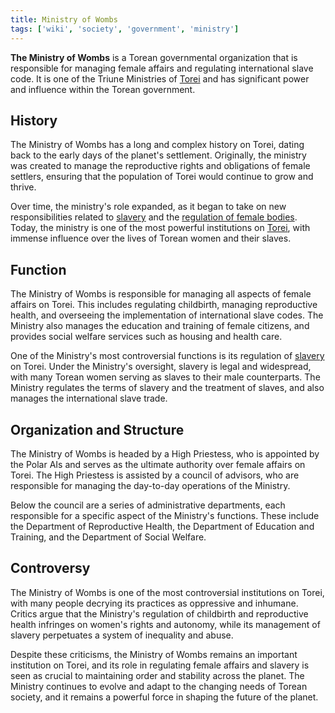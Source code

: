```yaml
---
title: Ministry of Wombs
tags: ['wiki', 'society', 'government', 'ministry']
---
```


**The Ministry of Wombs** is a Torean governmental organization that is responsible for managing female affairs and regulating international slave code. It is one of the Triune Ministries of [Torei](/wiki/torei) and has significant power and influence within the Torean government.

## History

The Ministry of Wombs has a long and complex history on Torei, dating back to the early days of the planet's settlement. Originally, the ministry was created to manage the reproductive rights and obligations of female settlers, ensuring that the population of Torei would continue to grow and thrive.

Over time, the ministry's role expanded, as it began to take on new responsibilities related to [slavery](/wiki/slavery) and the [regulation of female bodies](/wiki/ministry-of-improvement). Today, the ministry is one of the most powerful institutions on [Torei](/wiki/torei), with immense influence over the lives of Torean women and their slaves.

## Function

The Ministry of Wombs is responsible for managing all aspects of female affairs on Torei. This includes regulating childbirth, managing reproductive health, and overseeing the implementation of international slave codes. The Ministry also manages the education and training of female citizens, and provides social welfare services such as housing and health care.

One of the Ministry's most controversial functions is its regulation of [slavery](/wiki/slavery) on Torei. Under the Ministry's oversight, slavery is legal and widespread, with many Torean women serving as slaves to their male counterparts. The Ministry regulates the terms of slavery and the treatment of slaves, and also manages the international slave trade.

## Organization and Structure

The Ministry of Wombs is headed by a High Priestess, who is appointed by the Polar AIs and serves as the ultimate authority over female affairs on Torei. The High Priestess is assisted by a council of advisors, who are responsible for managing the day-to-day operations of the Ministry.

Below the council are a series of administrative departments, each responsible for a specific aspect of the Ministry's functions. These include the Department of Reproductive Health, the Department of Education and Training, and the Department of Social Welfare.

<!--

## Uniform

The Ministry of Wombs has a distinctive uniform, which is designed to reflect the organization's role as a symbol of female power and authority. The uniform consists of a long, flowing robe, made of a thin white laminate that is embroidered with intricate golden patterns. The robe is cinched at the waist with a golden cincher, and the sleeves are wide and flared.

The uniform also includes a headdress, which is worn by the High Priestess and other high-ranking officials. The headdress is made of gold and is designed to resemble a crown, with a number of intricate symbols and designs worked into its surface.

-->

## Controversy

The Ministry of Wombs is one of the most controversial institutions on Torei, with many people decrying its practices as oppressive and inhumane. Critics argue that the Ministry's regulation of childbirth and reproductive health infringes on women's rights and autonomy, while its management of slavery perpetuates a system of inequality and abuse.

Despite these criticisms, the Ministry of Wombs remains an important institution on Torei, and its role in regulating female affairs and slavery is seen as crucial to maintaining order and stability across the planet. The Ministry continues to evolve and adapt to the changing needs of Torean society, and it remains a powerful force in shaping the future of the planet.
